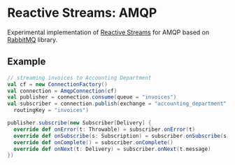 Reactive Streams: AMQP
====

Experimental implementation of [Reactive Streams](http://www.reactive-streams.org) for AMQP based on [RabbitMQ](https://www.rabbitmq.com/) library.

Example
----
```Scala
// streaming invoices to Accounting Department
val cf = new ConnectionFactory()
val connection = AmqpConnection(cf)
val publisher = connection.consume(queue = "invoices")
val subscriber = connection.publish(exchange = "accounting_department",
  routingKey = "invoices")

publisher.subscribe(new Subscriber[Delivery] {
  override def onError(t: Throwable) = subscriber.onError(t)
  override def onSubscribe(s: Subscription) = subscriber.onSubscribe(s)
  override def onComplete() = subscriber.onComplete()
  override def onNext(t: Delivery) = subscriber.onNext(t.message)
})
```
